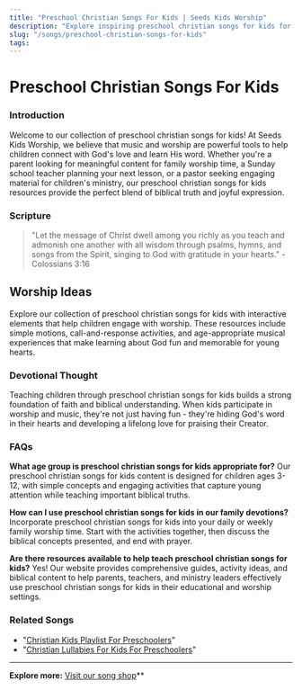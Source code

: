 ```yaml
---
title: "Preschool Christian Songs For Kids | Seeds Kids Worship"
description: "Explore inspiring preschool christian songs for kids for children's worship and faith development. Biblical music resources for families and ministry."
slug: "/songs/preschool-christian-songs-for-kids"
tags:
---
```


# Preschool Christian Songs For Kids

### Introduction

Welcome to our collection of preschool christian songs for kids! At Seeds Kids Worship, we believe that music and worship are powerful tools to help children connect with God's love and learn His word. Whether you're a parent looking for meaningful content for family worship time, a Sunday school teacher planning your next lesson, or a pastor seeking engaging material for children's ministry, our preschool christian songs for kids resources provide the perfect blend of biblical truth and joyful expression.

### Scripture

> "Let the message of Christ dwell among you richly as you teach and admonish one another with all wisdom through psalms, hymns, and songs from the Spirit, singing to God with gratitude in your hearts." - Colossians 3:16

## Worship Ideas

Explore our collection of preschool christian songs for kids with interactive elements that help children engage with worship. These resources include simple motions, call-and-response activities, and age-appropriate musical experiences that make learning about God fun and memorable for young hearts.

### Devotional Thought

Teaching children through preschool christian songs for kids builds a strong foundation of faith and biblical understanding. When kids participate in worship and music, they're not just having fun - they're hiding God's word in their hearts and developing a lifelong love for praising their Creator.

### FAQs

**What age group is preschool christian songs for kids appropriate for?**
Our preschool christian songs for kids content is designed for children ages 3-12, with simple concepts and engaging activities that capture young attention while teaching important biblical truths.

**How can I use preschool christian songs for kids in our family devotions?**
Incorporate preschool christian songs for kids into your daily or weekly family worship time. Start with the activities together, then discuss the biblical concepts presented, and end with prayer.

**Are there resources available to help teach preschool christian songs for kids?**
Yes! Our website provides comprehensive guides, activity ideas, and biblical content to help parents, teachers, and ministry leaders effectively use preschool christian songs for kids in their educational and worship settings.

### Related Songs

- "[Christian Kids Playlist For Preschoolers](/songs/christian-kids-playlist-for-preschoolers/)"
- "[Christian Lullabies For Kids For Preschoolers](/songs/christian-lullabies-for-kids-for-preschoolers/)"

---

**Explore more:** [Visit our song shop](https://seedskidsworship.com/shop)**

<!-- Schema Markup -->
<script type="application/ld+json">
{
  "@context": "https://schema.org",
  "@type": "MusicRecording",
  "name": "Preschool Christian Songs For Kids",
  "byArtist": {
    "@type": "MusicGroup",
    "name": "Seeds Kids Worship"
  },
  "isFamilyFriendly": true,
  "url": "https://seedskidsworship.com/songs/preschool-christian-songs-for-kids/"
}
</script>